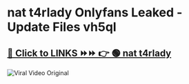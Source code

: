 
 # nat t4rlady Onlyfans Leaked - Update Files vh5ql

## <h2><a href="https://clipsfans.com/nat_t4rlady&ref=git">🔗 Click to LINKS ⏩⏩ 👉 🟢 nat t4rlady </a></h2>

<a href="https://clipsfans.com/nat_t4rlady&ref=git" rel="nofollow" data-target="animated-image.originalLink"><img src="https://i.ibb.co.com/xMMVF88/686577567.gif" alt="Viral Video Original" style="max-width: 100%; display: inline-block;" data-target="animated-image.originalImage"></a>

